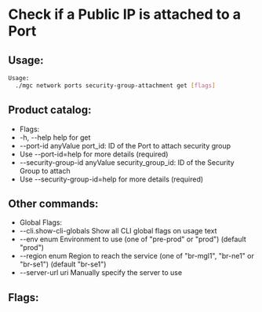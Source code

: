 # Check if a Public IP is attached to a Port

## Usage:
```bash
Usage:
  ./mgc network ports security-group-attachment get [flags]
```

## Product catalog:
- Flags:
- -h, --help                         help for get
- --port-id anyValue             port_id: ID of the Port to attach security group
- Use --port-id=help for more details (required)
- --security-group-id anyValue   security_group_id: ID of the Security Group to attach
- Use --security-group-id=help for more details (required)

## Other commands:
- Global Flags:
- --cli.show-cli-globals   Show all CLI global flags on usage text
- --env enum               Environment to use (one of "pre-prod" or "prod") (default "prod")
- --region enum            Region to reach the service (one of "br-mgl1", "br-ne1" or "br-se1") (default "br-se1")
- --server-url uri         Manually specify the server to use

## Flags:
```bash

```

